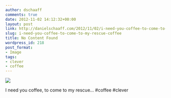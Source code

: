 ```yaml
---
author: dschaaff
comments: true
date: 2012-11-02 14:12:32+00:00
layout: post
link: http://danielschaaff.com/2012/11/02/i-need-you-coffee-to-come-to-my-rescue-coffee/
slug: i-need-you-coffee-to-come-to-my-rescue-coffee
title: No Content Found
wordpress_id: 218
post_format:
- Image
tags:
- clever
- coffee
---
```


![](https://danielschaaff.files.wordpress.com/2012/11/tumblr_mcv64w2hzq1qcnv82o1_1280.jpg)

I need you coffee, to come to my rescue… #coffee #clever
